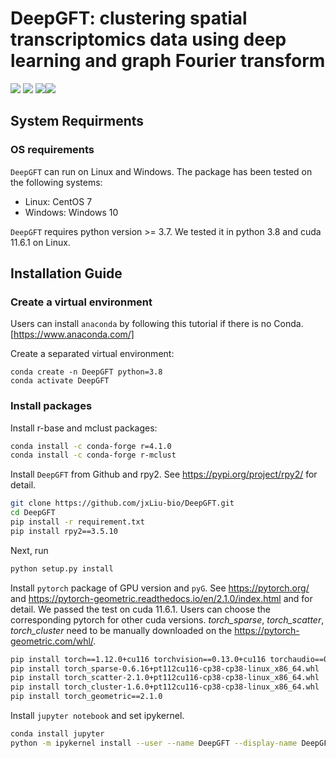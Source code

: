 # DeepGFT: clustering spatial transcriptomics data using deep learning and graph Fourier transform


<img src="https://img.shields.io/badge/Platform-Linux-green"> <img src="https://img.shields.io/badge/Language-python3-green"> <img src="https://img.shields.io/badge/License-MIT-green"><img src="https://img.shields.io/badge/notebooks-passing-green">

## System Requirments

### OS requirements

```DeepGFT``` can run on Linux and Windows. The package has been tested on the following systems:

- Linux: CentOS 7
- Windows: Windows 10

```DeepGFT``` requires python version >= 3.7. We tested it in python 3.8 and cuda 11.6.1 on Linux.


## Installation Guide

### Create a virtual environment

Users can install ```anaconda``` by following this tutorial if there is no Conda. [https://www.anaconda.com/]

Create a separated virtual environment:

```shell
conda create -n DeepGFT python=3.8
conda activate DeepGFT
```


### Install packages

Install r-base and mclust packages:

```bash
conda install -c conda-forge r=4.1.0
conda install -c conda-forge r-mclust
```

Install ```DeepGFT``` from Github and rpy2. See https://pypi.org/project/rpy2/ for detail.

```bash
git clone https://github.com/jxLiu-bio/DeepGFT.git
cd DeepGFT
pip install -r requirement.txt
pip install rpy2==3.5.10
```

Next, run
```bash
python setup.py install
```

Install ```pytorch``` package of GPU version and ```pyG```.  See https://pytorch.org/ and 
https://pytorch-geometric.readthedocs.io/en/2.1.0/index.html and for detail.
We passed the test on cuda 11.6.1. Users can choose the corresponding pytorch for other cuda versions. _torch_sparse_,
_torch_scatter_, _torch_cluster_ need to be manually downloaded on the https://pytorch-geometric.com/whl/.

```bash
pip install torch==1.12.0+cu116 torchvision==0.13.0+cu116 torchaudio==0.12.0 --extra-index-url https://download.pytorch.org/whl/cu116
pip install torch_sparse-0.6.16+pt112cu116-cp38-cp38-linux_x86_64.whl
pip install torch_scatter-2.1.0+pt112cu116-cp38-cp38-linux_x86_64.whl
pip install torch_cluster-1.6.0+pt112cu116-cp38-cp38-linux_x86_64.whl
pip install torch_geometric==2.1.0
```

Install ```jupyter notebook``` and set ipykernel.

```bash
conda install jupyter
python -m ipykernel install --user --name DeepGFT --display-name DeepGFT
```

